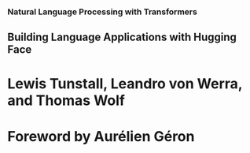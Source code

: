 ### Natural Language Processing with Transformers

## Building Language Applications with Hugging Face 

# Lewis Tunstall, Leandro von Werra, and Thomas Wolf 
# Foreword by Aurélien Géron
